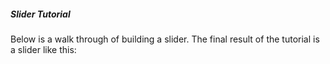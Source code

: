 ##### Slider Tutorial

Below is a walk through of building a slider. The final result of the tutorial is a slider like this:
